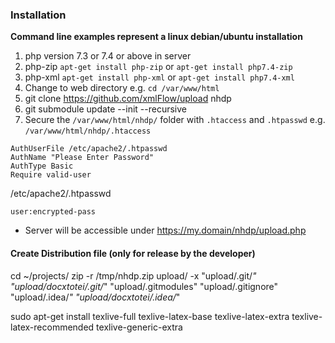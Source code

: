 ###  Installation

**Command line examples represent a linux debian/ubuntu installation**

1. php version 7.3  or 7.4 or above in server
1. php-zip  `apt-get install php-zip` or  `apt-get install php7.4-zip`
1. php-xml  `apt-get install php-xml` or  `apt-get install php7.4-xml`
1. Change to web directory e.g.  `cd /var/www/html`
1. git clone https://github.com/xmlFlow/upload nhdp
1. git submodule update --init --recursive
1. Secure the `/var/www/html/nhdp/` folder with `.htaccess` and `.htpasswd`  e.g. `/var/www/html/nhdp/.htaccess`

```apacheconf
AuthUserFile /etc/apache2/.htpasswd
AuthName "Please Enter Password"
AuthType Basic
Require valid-user
```

/etc/apache2/.htpasswd

```apacheconf
user:encrypted-pass
```

*  Server will be accessible under https://my.domain/nhdp/upload.php

#### Create Distribution file (only for release by the developer)
cd ~/projects/
zip -r /tmp/nhdp.zip  upload/ -x "upload/.git/*" "upload/docxtotei/.git/*" "upload/.gitmodules" "upload/.gitignore" "upload/.idea/*" "upload/docxtotei/.idea/*" 



sudo apt-get install texlive-full texlive-latex-base texlive-latex-extra texlive-latex-recommended texlive-generic-extra



